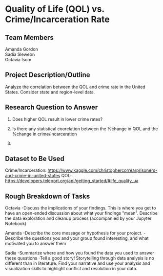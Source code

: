 # Quality of Life (QOL) vs. Crime/Incarceration Rate

## Team Members
  Amanda Gordon<br/>
  Sadia Sleweon<br/>
  Octavia Isom<br/>
  
## Project Description/Outline
  Analyze the correlation between the QOL and crime rate in the United States. Consider state and region-level data.

## Research Question to Answer

1. Does higher QOL result in lower crime rates?

2. Is there any statistical coorelation between the %change in QOL and the %change in crime/incarceration

3.

## Dataset to Be Used
  Crime/Incarceration: https://www.kaggle.com/christophercorrea/prisoners-and-crime-in-united-states
  QOL: https://developers.teleport.org/api/getting_started/#life_quality_ua

## Rough Breakdown of Tasks
  Octavia 
   -Discuss the implications of your findings. This is where you get to have an open-ended discussion about what your findings  "mean". Describe the data exploration and cleanup process (accompanied by your Jupyter Notebook)
  
  Amanda
   -Describe the core message or hypothesis for your project.
   -Describe the questions you and your group found interesting, and what motivated you to answer    them
  
  Sadia
   -Summarize where and how you found the data you used to answer these questions
   -Tell a good story! Storytelling through data analysis is no different than in literature. Find your narrative and use your analysis and visualization skills to highlight conflict and resolution in your data.
  
 
